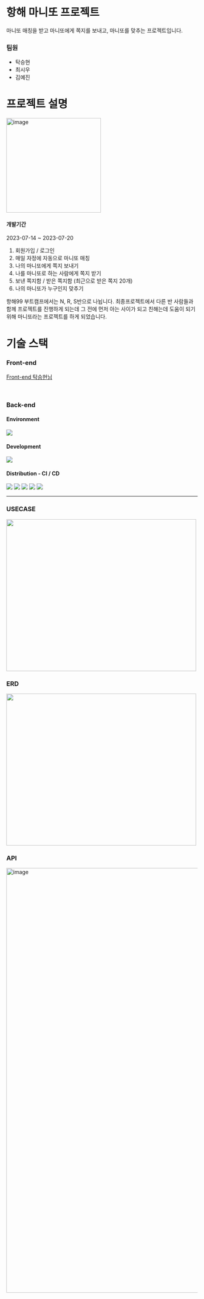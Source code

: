 # 항해 마니또 프로젝트
마니또 매칭을 받고 마니또에게 쪽지를 보내고, 마니또를 맞추는 프로젝트입니다.

### 팀원
+ 탁승현
+ 최시우
+ 김예진

# 프로젝트 설명
<img width="249" alt="image" src="https://github.com/CloudCookie-PIlsan/Back-end/assets/65941341/90e2696e-8487-4a16-8ecb-cfff182d05d9">

#### 개발기간
2023-07-14 ~ 2023-07-20

1. 회원가입 / 로그인
2. 매일 자정에 자동으로 마니또 매칭
3. 나의 마니또에게 쪽지 보내기
4. 나를 마니또로 하는 사람에게 쪽지 받기
5. 보낸 쪽지함 / 받은 쪽지함 (최근으로 받은 쪽지 20개)
6. 나의 마니또가 누구인지 맞추기

항해99 부트캠프에서는 N, R, S반으로 나뉩니다.
최종프로젝트에서 다른 반 사람들과 함께 프로젝트를 진행하게 되는데 그 전에 먼저 아는 사이가 되고 친해는데 도움이 되기 위해
마니또라는 프로젝트를 하게 되었습니다. 


# 기술 스택
### Front-end
<a href="https://github.com/CloudCookie-PIlsan/Front-end.git" target="_blank"> Front-end 탁승현님 </a>

<br>

### Back-end
#### Environment
<img src="https://img.shields.io/badge/intelliJ-000000?style=for-the-badge&logo=intellijidea&logoColor=white">


#### Development
<img src="https://img.shields.io/badge/springboot-6DB33F?style=for-the-badge&logo=springboot&logoColor=white">

#### Distribution - CI / CD
<img src="https://img.shields.io/badge/AmazonAWS-FF9900?style=for-the-badge&logo=amazonaws&logoColor=white">
<img src="https://img.shields.io/badge/AmazonS3-569A31?style=for-the-badge&logo=amazons3&logoColor=white">
<img src="https://img.shields.io/badge/AmazonEC2-FF9900?style=for-the-badge&logo=amazonec2&logoColor=white">
<img src="https://img.shields.io/badge/AmazonRDS-527FFF?style=for-the-badge&logo=amazonrds&logoColor=white">
<img src="https://img.shields.io/badge/GithubActions-2088FF?style=for-the-badge&logo=githubactions&logoColor=white">

----

### USECASE
<img src="https://github.com/CloudCookie-PIlsan/Back-end/assets/65941341/a4657e1b-cf33-46dd-b9cc-733981309a19" width="500" height="400">

### ERD
<img src="https://github.com/CloudCookie-PIlsan/Back-end/assets/65941341/e23cb218-098b-4e79-b672-58faedd5ea0a" width="500" height="400">

### API
<img width="1118" alt="image" src="https://github.com/CloudCookie-PIlsan/Back-end/assets/65941341/c30bfda9-c2ec-4326-88aa-992a8138c920">


